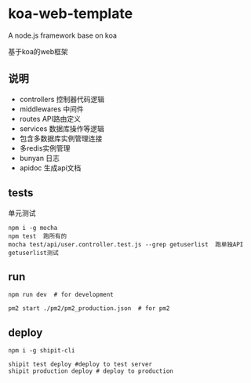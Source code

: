 # koa-web-template
A node.js framework base on koa

基于koa的web框架

## 说明

- controllers 控制器代码逻辑
- middlewares 中间件
- routes  API路由定义
- services 数据库操作等逻辑
- 包含多数据库实例管理连接
- 多redis实例管理
- bunyan 日志
- apidoc 生成api文档
 

 ## tests

 单元测试
 ```
 npm i -g mocha
 npm test  跑所有的
 mocha test/api/user.controller.test.js --grep getuserlist  跑单独API getuserlist测试

 ```

 ## run

 ```
 npm run dev  # for development

 pm2 start ./pm2/pm2_production.json  # for pm2
 ```


## deploy


```
npm i -g shipit-cli

shipit test deploy #deploy to test server
shipit production deploy # deploy to production
```